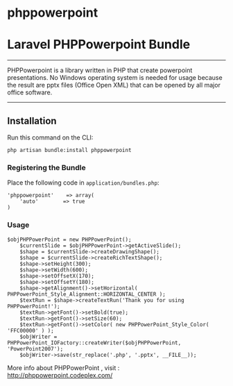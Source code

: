 phppowerpoint
=============
# Laravel PHPPowerpoint Bundle

---

PHPPowerpoint is a library written in PHP that create powerpoint presentations.
No Windows operating system is needed for usage because the result are pptx files (Office Open XML) that can be opened by all major office software.

---

## Installation

Run this command on the CLI:

    php artisan bundle:install phppowerpoint

### Registering the Bundle

Place the following code in ``application/bundles.php``:


    'phppowerpoint'    => array(
        'auto'        => true
    )


### Usage ####

    $objPHPPowerPoint = new PHPPowerPoint();
		$currentSlide = $objPHPPowerPoint->getActiveSlide();
		$shape = $currentSlide->createDrawingShape();
		$shape = $currentSlide->createRichTextShape();
		$shape->setHeight(300);
		$shape->setWidth(600);
		$shape->setOffsetX(170);
		$shape->setOffsetY(180);
		$shape->getAlignment()->setHorizontal( PHPPowerPoint_Style_Alignment::HORIZONTAL_CENTER );
		$textRun = $shape->createTextRun('Thank you for using PHPPowerPoint!');
		$textRun->getFont()->setBold(true);
		$textRun->getFont()->setSize(60);
		$textRun->getFont()->setColor( new PHPPowerPoint_Style_Color( 'FFC00000' ) );
		$objWriter = PHPPowerPoint_IOFactory::createWriter($objPHPPowerPoint, 'PowerPoint2007');
		$objWriter->save(str_replace('.php', '.pptx', __FILE__));


More info about PHPPowerPoint , visit : http://phppowerpoint.codeplex.com/
